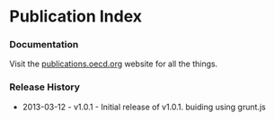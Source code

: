 # Publication Index

### Documentation

Visit the [publications.oecd.org](http://publications.oecd.org/) website for all the things.

### Release History

* 2013-03-12 - v1.0.1 - Initial release of v1.0.1. buiding using grunt.js
